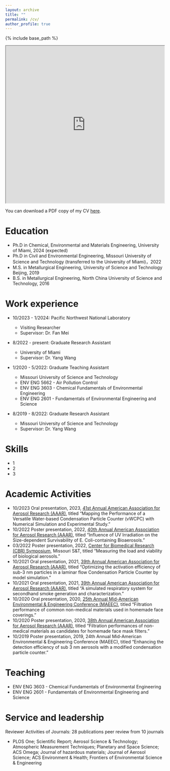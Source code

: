 ```yaml
---
layout: archive
title: ""
permalink: /cv/
author_profile: true
---
```


{% include base_path %}

<iframe src="https://davidhao1994.github.io/weixinghao.github.io/files/Weixing_CV_02132024.pdf" width="100%" height="500px">
    <p>Your browser does not support iframes.</p>
</iframe>

You can download a PDF copy of my CV [here](https://davidhao1994.github.io/weixinghao.github.io/files/Weixing_CV_02132024.pdf).

Education
======
* Ph.D in Chemical, Environmental and Materials Engineering, University of Miami, 2024 (expected)
* Ph.D in Civil and Environmental Engineering, Missouri University of Science and Technology (transferred to the University of Miami)，2022
* M.S. in Metallurgical Engineering, University of Science and Technology Beijing, 2019
* B.S. in Metallurgical Engineering, North China University of Science and Technology, 2016




Work experience
======

* 10/2023 - 1/2024: Pacific Northwest National Laboratory
  * Visiting Researcher
  * Supervisor: Dr. Fan Mei
    
* 8/2022 - present: Graduate Research Assistant
  * University of Miami
  * Supervisor: Dr. Yang Wang

 * 1/2020 - 5/2022: Graduate Teaching Assistant
   * Missouri University of Science and Technology
   * ENV ENG 5662 - Air Pollution Control
   * ENV ENG 3603 - Chemical Fundamentals of Environmental Engineering
   * ENV ENG 2601 - Fundamentals of Environmental Engineering and Science
        
* 8/2019 - 8/2022: Graduate Research Assistant
  * Missouri University of Science and Technology
  * Supervisor: Dr. Yang Wang
          
Skills
======
  * 1
  * 2
  * 3
    
Academic Activities
======
- 10/2023	Oral presentation, 2023, [41st Annual American Association for Aerosol Research (AAAR)](https://www.aaar.org/2023/), titled “Mapping the Performance of a Versatile Water-based Condensation Particle Counter (vWCPC) with Numerical Simulation and Experimental Study.”
- 10/2022	Poster presentation, 2022, [40th Annual American Association for Aerosol Research (AAAR)](https://www.aaar.org/2022/), titled “Influence of UV Irradiation on the Size-dependent Survivability of E. Coli-containing Bioaerosols.”
- 03/2022	Poster presentation, 2022, [Center for Biomedical Research (CBR) Symposium](https://cbr.mst.edu/media/research/cbr/documents/Symposium%20Pgm.pdf#220801013629), Missouri S&T, titled “Measuring the load and viability of biological aerosols.”
- 10/2021	Oral presentation, 2021, [39th Annual American Association for Aerosol Research (AAAR)](https://www.aaar.org/2021/), titled “Optimizing the activation efficiency of sub-3 nm particles in a laminar flow Condensation Particle Counter by model simulation.”
- 10/2021	Oral presentation, 2021, [39th Annual American Association for Aerosol Research (AAAR)](https://www.aaar.org/2021/), titled “A simulated respiratory system for secondhand smoke generation and characterization.”
- 10/2020	Oral presentation, 2020, [25th Annual Mid-American Environmental & Engineering Conference (MAEEC)](https://www.siue.edu/engineering/civil-engineering/about/2020_MAEEC_Keynote_Speaker_Information.pdf), titled “Filtration performance of common non-medical materials used in homemade face coverings.”
- 10/2020	Poster presentation, 2020, [38th Annual American Association for Aerosol Research (AAAR)](https://www.aaar.org/2020/), titled “Filtration performances of
non-medical materials as candidates for homemade face mask filters.”
- 10/2019	Poster presentation, 2019, 24th Annual Mid-American Environmental & Engineering Conference (MAEEC), titled “Enhancing the detection efficiency of sub 3 nm aerosols with a modified condensation particle counter.”
 
Teaching
======
  * ENV ENG 3603 - Chemical Fundamentals of Environmental Engineering
  * ENV ENG 2601 - Fundamentals of Environmental Engineering and Science
  
Service and leadership
======
Reviewer Activities of Journals: 28 publications peer review from 10 journals
* PLOS One; Scientific Report; Aerosol Science & Technology; Atmospheric Measurement Techniques; Planetary and Space Science; ACS Omega; Journal of hazardous materials; Journal of Aerosol Science; ACS Environment & Health; Frontiers of Environmental Science & Engineering


